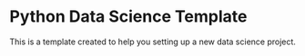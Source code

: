 # Python Data Science Template
This is a template created to help you setting up a new data science project.
